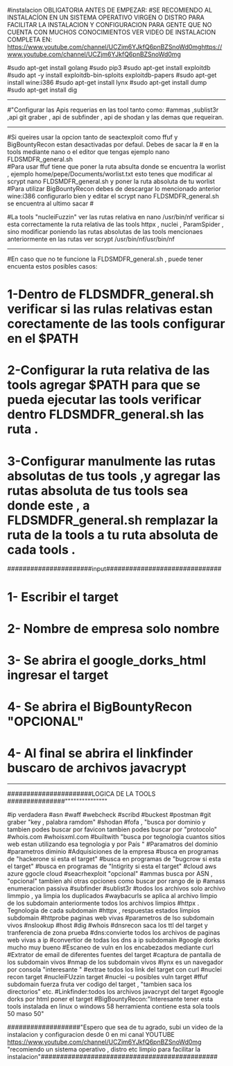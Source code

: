 #instalacion OBLIGATORIA ANTES DE EMPEZAR:
#SE RECOMIENDO AL INSTALACÍON EN UN SISTEMA OPERATIVO VIRGEN O DISTRO PARA FACILITAR LA INSTALACION Y CONFIGURACION PARA GENTE QUE NO CUENTA CON MUCHOS CONOCIMIENTOS VER VIDEO DE INSTALACION COMPLETA EN:  https://www.youtube.com/channel/UCZjm6YJkfQ6pnBZSnoWd0mghttps://www.youtube.com/channel/UCZjm6YJkfQ6pnBZSnoWd0mg

#sudo apt-get install golang
#sudo pip3
#sudo apt-get install exploitdb
#sudo apt -y install exploitdb-bin-sploits exploitdb-papers
#sudo apt-get install wine:i386
#sudo apt-get install lynx
#sudo apt-get install dump
#sudo apt-get install dig

--------------------------------------------------------------------------------------------------------------------------------------------------------------------


#"Configurar las Apis requerias en las tool tanto como: 
#ammas ,sublist3r ,api git graber , api de subfinder , api de shodan y las demas que requeiran.


----------------------------------------------------------------------------------------------------------------------------------

#Si queires usar la opcion tanto de seactexploit como ffuf y BigBountyRecon estan desactivadas por defaul. Debes de sacar la # en la tools mediante nano o el editor que tengas ejemplo nano FLDSMDFR_general.sh  
#Para usar ffuf tiene que poner la ruta absulta donde se encuentra la worlist , ejemplo home/pepe/Documents/worlist.txt esto tenes que modificar al scrypt nano FLDSMDFR_general.sh  y poner la ruta absoluta de tu worlist 
#Para utilizar BigBountyRecon debes de descargar lo mencionado anterior wine:i386 configurarlo bien y editar el scrypt nano FLDSMDFR_general.sh  se encuentra al ultimo sacar # 

#La tools  "nucleiFuzzin" ver las rutas relativa en nano /usr/bin/nf verificar si esta correctamente la ruta relativa de las tools httpx , nuclei , ParamSpider , sino modificar poniendo las rutas absolutas de las tools mencionaes anteriormente en las rutas ver scrypt /usr/bin/nf/usr/bin/nf


------------------------------------------------------------------------------------------------------------------------------



#En caso que no te funcione la FLDSMDFR_general.sh , puede tener encuenta estos posibles casos:

# 1-Dentro de FLDSMDFR_general.sh verificar si las rulas relativas estan corectamente de las tools configurar en el $PATH

# 2-Configurar la ruta relativa de las tools agregar $PATH para que se pueda ejecutar las tools verificar dentro FLDSMDFR_general.sh las ruta .

# 3-Configurar manulmente las rutas absolutas de tus tools ,y agregar las rutas absoluta de tus tools sea donde este , a FLDSMDFR_general.sh remplazar la ruta de la tools a tu ruta absoluta de cada tools .


######################input##############################
# 1- Escribir el target
# 2- Nombre de empresa solo nombre
# 3- Se abrira el google_dorks_html ingresar el target
# 4- Se abrira el BigBountyRecon "OPCIONAL"
# 4- Al final se abrira el linkfinder buscaro de archivos javacrypt 
---------------------------------------------------------------------


######################LOGICA DE LA TOOLS ###############"""""""""""""""

#ip verdadera
#asn
#waff
#webcheck
#scribd
#buckest
#postman
#git graber "key , palabra ramdom" 
#shodan
#fofa , "busca por dominio y tambien podes buscar por favicon  tambien podes buscar por "protocolo"
#whois.com
#whoisxml.com
#builtwith "busca por tegnologia cuantos sitios web estan utilizando esa tegnologia y por País "
#Paramatros del dominio
#parametros diminio
#Adquisiciones de la empresa
#busca en programas de "hackerone si esta el target"
#busca en programas de "bugcrow si esta el target"
#busca en programas de "Intigrity si esta el target"
#cloud aws azure ggocle cloud
#seacrhexploit "opcional"
#ammas busca por ASN , "opcional" tambien ahi otras opciones como buscar por rango de ip
#amass enumeracion passiva
#subfinder 
#sublist3r
#todos los archivos  solo archivo limmpio , ya limpia los duplicados 
#waybacurls se aplica al archivo limpio de los subdomain anteriormente todos los archivos limpios
#httpx . Tegnologia de cada subdomain
#httpx , respuestas estados limpios subdomain
#httprobe paginas web vivas 
#parametros de lso subdomain vivos
#nslookup
#host
#dig
#whois
#dnsrecon saca los ttl del target y tranferencia de zona prueba
#dns:convierte todos los archivos de paginas web vivas a ip
#convertior de todas los dns a ip subdomain
#google dorks mucho muy bueno
#Escaneo de vuln en los encabezados mediante curl
#Extrator de email de diferentes fuentes  del target
#captura de pantalla de los subdomain vivos
#nmap de los subdomain vivos
#lynx es un navegador por consola "interesante "
#extrae todos los link del target con curl
#nuclei recon target
#nucleiFUzzin target
#nuclei -u posibles vuln target
#ffuf subdomain fuerza fruta  ver codigo del target , "tambien saca los directorios" etc.
#Linkfinder:todos los archivos javacrypt del target
#google dorks por html poner el target
#BigBountyRecon:"Interesante tener esta tools instalada en linux o windows 58 herramienta contiene esta sola tools 50 maso  50"


###################"Espero que sea de tu agrado, subi un video de la instalacion y configuracion desde 0 en mi canal YOUTUBE https://www.youtube.com/channel/UCZjm6YJkfQ6pnBZSnoWd0mg "recomiendo un sistema operativo , distro etc limpio para facilitar la instalacion"##############################################
